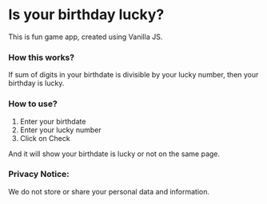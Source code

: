 # Is your birthday lucky?

This is fun game app, created using Vanilla JS.

### How this works?
If sum of digits in your birthdate is divisible by your lucky number, then your birthday is lucky.

### How to use?
1. Enter your birthdate
2. Enter your lucky number
3. Click on Check

And it will show your birthdate is lucky or not on the same page.

### Privacy Notice:
We do not store or share your personal data and information.
